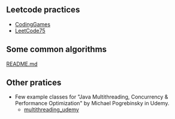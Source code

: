 ## Leetcode practices

* [CodingGames](CodingGames/README.md) 
*  [LeetCode75](CodingGames/leetcode75/LeetCode75.md) 

## Some common algorithms 

 [README.md](Algorithms/README.md) 



## Other pratices

* Few example classes for "Java Multithreading, Concurrency & Performance Optimization" by Michael Pogrebinsky in Udemy.
  *  [multithreading_udemy](CodingGames/multithreading_udemy) 
